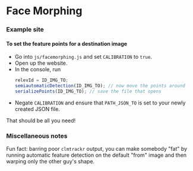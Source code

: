 # Face Morphing

### Example site
#### To set the feature points for a destination image
- Go into `js/facemorphing.js` and set `CALIBRATION` to `true`.
- Open up the website.
- In the console, run
  ```javascript
  relevId = ID_IMG_TO;
  semiautomaticDetection(ID_IMG_TO); // now move the points around
  serializePoints(ID_IMG_TO); // save the file that opens
  ```
- Negate `CALIBRATION` and ensure that `PATH_JSON_TO` is set to your newly created JSON file.

That should be all you need!

### Miscellaneous notes
Fun fact: barring poor `clmtrackr` output, you can make somebody "fat" by running automatic feature detection on the default "from" image and then warping only the other guy's shape.
